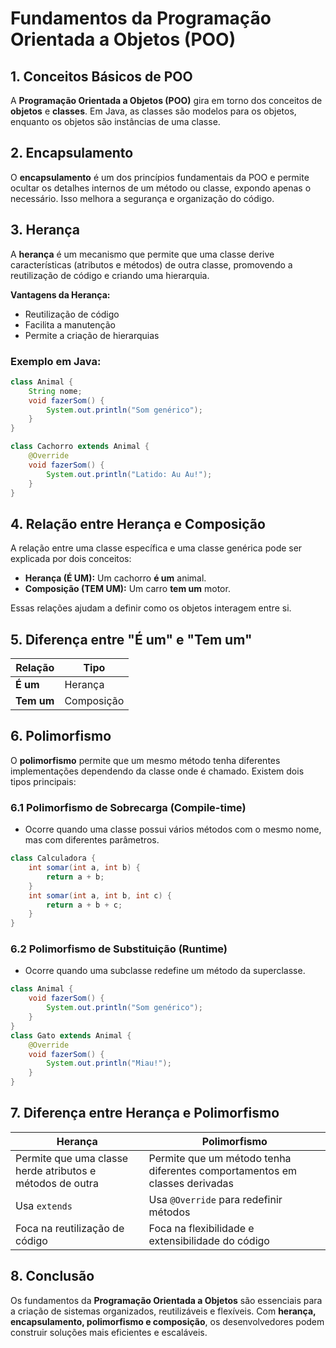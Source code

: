 # **Fundamentos da Programação Orientada a Objetos (POO)**

## **1. Conceitos Básicos de POO**
A **Programação Orientada a Objetos (POO)** gira em torno dos conceitos de **objetos** e **classes**. Em Java, as classes são modelos para os objetos, enquanto os objetos são instâncias de uma classe.

## **2. Encapsulamento**
O **encapsulamento** é um dos princípios fundamentais da POO e permite ocultar os detalhes internos de um método ou classe, expondo apenas o necessário. Isso melhora a segurança e organização do código.

## **3. Herança**
A **herança** é um mecanismo que permite que uma classe derive características (atributos e métodos) de outra classe, promovendo a reutilização de código e criando uma hierarquia.

**Vantagens da Herança:**
- Reutilização de código
- Facilita a manutenção
- Permite a criação de hierarquias

### **Exemplo em Java:**
```java
class Animal {
    String nome;
    void fazerSom() {
        System.out.println("Som genérico");
    }
}

class Cachorro extends Animal {
    @Override
    void fazerSom() {
        System.out.println("Latido: Au Au!");
    }
}
```

## **4. Relação entre Herança e Composição**
A relação entre uma classe específica e uma classe genérica pode ser explicada por dois conceitos:

- **Herança (É UM):** Um cachorro **é um** animal.
- **Composição (TEM UM):** Um carro **tem um** motor.

Essas relações ajudam a definir como os objetos interagem entre si.

## **5. Diferença entre "É um" e "Tem um"**
| Relação        | Tipo         |
|---------------|-------------|
| **É um**     | Herança     |
| **Tem um**   | Composição  |

## **6. Polimorfismo**
O **polimorfismo** permite que um mesmo método tenha diferentes implementações dependendo da classe onde é chamado. Existem dois tipos principais:

### **6.1 Polimorfismo de Sobrecarga (Compile-time)**
- Ocorre quando uma classe possui vários métodos com o mesmo nome, mas com diferentes parâmetros.

```java
class Calculadora {
    int somar(int a, int b) {
        return a + b;
    }
    int somar(int a, int b, int c) {
        return a + b + c;
    }
}
```

### **6.2 Polimorfismo de Substituição (Runtime)**
- Ocorre quando uma subclasse redefine um método da superclasse.

```java
class Animal {
    void fazerSom() {
        System.out.println("Som genérico");
    }
}
class Gato extends Animal {
    @Override
    void fazerSom() {
        System.out.println("Miau!");
    }
}
```

## **7. Diferença entre Herança e Polimorfismo**

| **Herança** | **Polimorfismo** |
|------------|----------------|
| Permite que uma classe herde atributos e métodos de outra | Permite que um método tenha diferentes comportamentos em classes derivadas |
| Usa `extends` | Usa `@Override` para redefinir métodos |
| Foca na reutilização de código | Foca na flexibilidade e extensibilidade do código |

## **8. Conclusão**
Os fundamentos da **Programação Orientada a Objetos** são essenciais para a criação de sistemas organizados, reutilizáveis e flexíveis. Com **herança, encapsulamento, polimorfismo e composição**, os desenvolvedores podem construir soluções mais eficientes e escaláveis.

